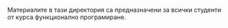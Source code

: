 Материалите в тази директория са предназначени за всички студенти от курса функционално програмиране.

